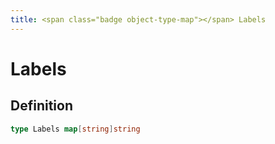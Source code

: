 ```yaml
---
title: <span class="badge object-type-map"></span> Labels
---
```

# <span class="badge object-type-map"></span> Labels

## Definition

```go
type Labels map[string]string
```
